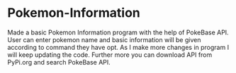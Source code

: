 # Pokemon-Information
Made a basic Pokemon Information program with the help of PokeBase API.
User can enter pokemon name and basic information will be given according to command they have opt. 
As I make more changes in program I will keep updating the code. Further more you can download API from PyPi.org and search PokeBase API.

